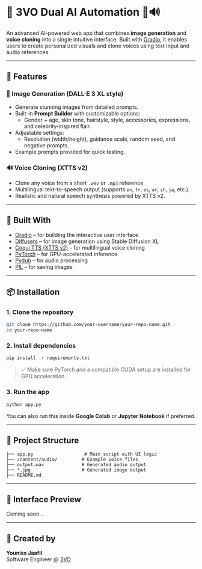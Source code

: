 # 🤖 3VO Dual AI Automation 🎨🔊

An advanced AI-powered web app that combines **image generation** and **voice cloning** into a single intuitive interface. Built with [Gradio](https://gradio.app/), it enables users to create personalized visuals and clone voices using text input and audio references.

---

## 🚀 Features

### 🎨 Image Generation (DALL·E 3 XL style)

- Generate stunning images from detailed prompts.
- Built-in **Prompt Builder** with customizable options:
  - Gender + age, skin tone, hairstyle, style, accessories, expressions, and celebrity-inspired flair.
- Adjustable settings:
  - Resolution (width/height), guidance scale, random seed, and negative prompts.
- Example prompts provided for quick testing.

### 🔊 Voice Cloning (XTTS v2)

- Clone any voice from a short `.wav` or `.mp3` reference.
- Multilingual text-to-speech output (supports `en`, `fr`, `es`, `ar`, `zh`, `ja`, etc.).
- Realistic and natural speech synthesis powered by XTTS v2.

---

## 🧱 Built With

- [Gradio](https://gradio.app/) – for building the interactive user interface
- [Diffusers](https://huggingface.co/docs/diffusers/index) – for image generation using Stable Diffusion XL
- [Coqui TTS (XTTS v2)](https://github.com/coqui-ai/TTS) – for multilingual voice cloning
- [PyTorch](https://pytorch.org/) – for GPU-accelerated inference
- [Pydub](https://github.com/jiaaro/pydub) – for audio processing
- [PIL](https://pillow.readthedocs.io/) – for saving images

---

## 📦 Installation

### 1. Clone the repository

```bash
git clone https://github.com/your-username/your-repo-name.git
cd your-repo-name
```

### 2. Install dependencies

```bash
pip install -r requirements.txt
```

> ✅ Make sure PyTorch and a compatible CUDA setup are installed for GPU acceleration.

### 3. Run the app

```bash
python app.py
```

You can also run this inside **Google Colab** or **Jupyter Notebook** if preferred.

---

## 📁 Project Structure

```
├── app.py                   # Main script with UI logic
├── /content/audio/         # Example voice files
├── output.wav              # Generated audio output
├── *.jpg                   # Generated image output
├── README.md
```

---

## 📸 Interface Preview

Coming soon...

---

## 🙌 Created by

**Youniss Jaafil**  
Software Engineer @ [3VO](https://3vo.me/)
